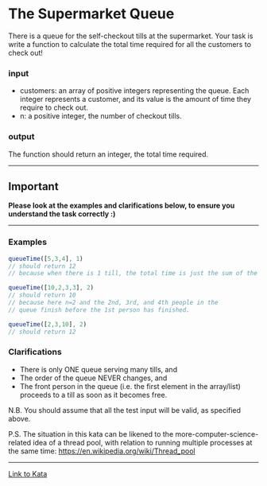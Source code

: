 # The Supermarket Queue

There is a queue for the self-checkout tills at the supermarket. Your task is write a function to calculate the total time required for all the customers to check out!

### input

* customers: an array of positive integers representing the queue. Each integer represents a customer, and its value is the amount of time they require to check out.
* n: a positive integer, the number of checkout tills.


### output
The function should return an integer, the total time required.

-------------------------------------------

## Important
**Please look at the examples and clarifications below, to ensure you understand the task correctly :)**

-------

### Examples

```javascript
queueTime([5,3,4], 1)
// should return 12
// because when there is 1 till, the total time is just the sum of the times

queueTime([10,2,3,3], 2)
// should return 10
// because here n=2 and the 2nd, 3rd, and 4th people in the 
// queue finish before the 1st person has finished.

queueTime([2,3,10], 2)
// should return 12
```

### Clarifications

 * There is only ONE queue serving many tills, and
 * The order of the queue NEVER changes, and
 * The front person in the queue (i.e. the first element in the array/list) proceeds to a till as soon as it becomes free.

N.B. You should assume that all the test input will be valid, as specified above.

P.S. The situation in this kata can be likened to the more-computer-science-related idea of a thread pool, with relation to running multiple processes at the same time: https://en.wikipedia.org/wiki/Thread_pool


***

[Link to Kata](https://www.codewars.com/kata/57b06f90e298a7b53d000a86/javascript)